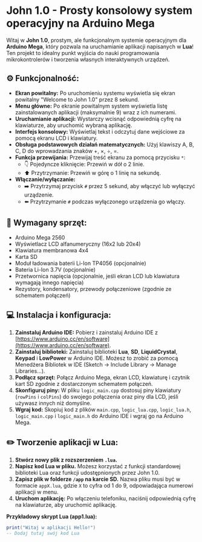 # John 1.0 - Prosty konsolowy system operacyjny na Arduino Mega

Witaj w **John 1.0**, prostym, ale funkcjonalnym systemie operacyjnym dla **Arduino Mega**, który pozwala na uruchamianie aplikacji napisanych w **Lua**! Ten projekt to idealny punkt wyjścia do nauki programowania mikrokontrolerów i tworzenia własnych interaktywnych urządzeń.

## :gear: Funkcjonalność:

* **Ekran powitalny:** Po uruchomieniu systemu wyświetla się ekran powitalny "Welcome to John 1.0" przez 8 sekund.
* **Menu główne:** Po ekranie powitalnym system wyświetla listę zainstalowanych aplikacji (maksymalnie 9) wraz z ich numerami.
* **Uruchamianie aplikacji:** Wystarczy wcisnąć odpowiednią cyfrę na klawiaturze, aby uruchomić wybraną aplikację.
* **Interfejs konsolowy:** Wyświetlaj tekst i odczytuj dane wejściowe za pomocą ekranu LCD i klawiatury.
* **Obsługa podstawowych działań matematycznych:** Użyj klawiszy A, B, C, D do wprowadzania znaków +, ×, ÷, =.
* **Funkcja przewijania:** Przewijaj treść ekranu za pomocą przycisku `*`:
    * :point_down: Pojedyncze kliknięcie: Przewiń w dół o 2 linie.
    * :arrow_up: Przytrzymanie: Przewiń w górę o 1 linię na sekundę.
* **Włączanie/wyłączanie:** 
    * :arrow_right: Przytrzymaj przycisk `#` przez 5 sekund, aby włączyć lub wyłączyć urządzenie.  
    * :arrow_left: Przytrzymanie `#` podczas wyłączonego urządzenia go włączy.

## :electric_plug: Wymagany sprzęt:

* Arduino Mega 2560
* Wyświetlacz LCD alfanumeryczny (16x2 lub 20x4)
* Klawiatura membranowa 4x4 
* Karta SD 
* Moduł ładowania baterii Li-Ion TP4056 (opcjonalnie)
* Bateria Li-Ion 3.7V (opcjonalnie)
* Przetwornica napięcia (opcjonalnie, jeśli ekran LCD lub klawiatura wymagają innego napięcia)
* Rezystory, kondensatory, przewody połączeniowe (zgodnie ze schematem połączeń)

## :computer: Instalacja i konfiguracja:

1. **Zainstaluj Arduino IDE:** Pobierz i zainstaluj Arduino IDE z [https://www.arduino.cc/en/software](https://www.arduino.cc/en/software).
2. **Zainstaluj biblioteki:** Zainstaluj biblioteki **Lua**, **SD**, **LiquidCrystal**, **Keypad** i **LowPower** w Arduino IDE. Możesz to zrobić za pomocą Menedżera Bibliotek w IDE (Sketch -> Include Library -> Manage Libraries...).
3. **Podłącz sprzęt:** Połącz Arduino Mega, ekran LCD, klawiaturę i czytnik kart SD zgodnie z dostarczonym schematem połączeń.
4. **Skonfiguruj piny:** W pliku `logic_main.cpp` dostosuj piny klawiatury (`rowPins` i `colPins`) do swojego połączenia oraz piny dla LCD, jeśli używasz innych niż domyślne.
5. **Wgraj kod:** Skopiuj kod z plików `main.cpp`, `logic_lua.cpp`, `logic_lua.h`, `logic_main.cpp` i `logic_main.h` do Arduino IDE i wgraj go na Arduino Mega.

## :pencil2: Tworzenie aplikacji w Lua:

1. **Stwórz nowy plik z rozszerzeniem `.lua`.** 
2. **Napisz kod Lua w pliku.** Możesz korzystać z funkcji standardowej biblioteki Lua oraz funkcji udostępnionych przez John 1.0.
3. **Zapisz plik w folderze `/app` na karcie SD.** Nazwa pliku musi być w formacie `appX.lua`, gdzie `X` to cyfra od 1 do 9, odpowiadająca numerowi aplikacji w menu.
4. **Uruchom aplikację:** Po włączeniu telefoniku, naciśnij odpowiednią cyfrę na klawiaturze, aby uruchomić aplikację.

**Przykładowy skrypt Lua (app1.lua):**

```lua
print("Witaj w aplikacji Hello!")
-- Dodaj tutaj swój kod Lua
